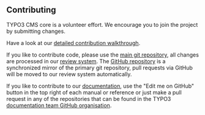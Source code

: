 Contributing
------------

TYPO3 CMS core is a volunteer effort. We encourage you to join the project by submitting changes.

Have a look at our [detailed contribution walkthrough][1].

If you like to contribute code, please use the [main git repository][2], all changes are
 processed in our [review system][3]. The [GitHub repository][4] is a synchronized
 mirror of the primary git repository, pull requests via GitHub will be moved to our review system automatically.

If you like to contribute to our [documentation][5], use the "Edit me on GitHub" button
 in the top right of each manual or reference or just make a pull request in any of the repositories
 that can be found in the TYPO3 [documentation team GitHub organisation][6].

[1]: https://docs.typo3.org/core-contribution
[2]: https://git.typo3.org/typo3/typo3
[3]: https://review.typo3.org/q/project:Packages/TYPO3.CMS
[4]: https://github.com/typo3/typo3
[5]: https://docs.typo3.org
[6]: https://github.com/TYPO3-Documentation
